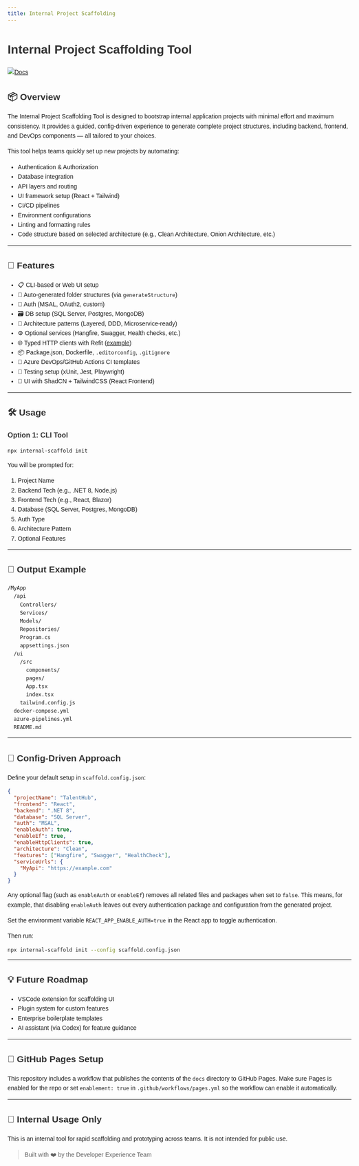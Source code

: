 ```yaml
---
title: Internal Project Scaffolding
---
```


<style>
  body { font-family: Arial, sans-serif; line-height: 1.6; max-width: 800px; margin: 2rem auto; }
  h1, h2, h3 { color: #333; }
</style>

# Internal Project Scaffolding Tool

[![Docs](https://img.shields.io/badge/docs-GitHub%20Pages-blue)](https://your-username.github.io/project-scaffolding/)

## 📦 Overview

The Internal Project Scaffolding Tool is designed to bootstrap internal application projects with minimal effort and maximum consistency. It provides a guided, config-driven experience to generate complete project structures, including backend, frontend, and DevOps components — all tailored to your choices.

This tool helps teams quickly set up new projects by automating:
- Authentication & Authorization
- Database integration
- API layers and routing
- UI framework setup (React + Tailwind)
- CI/CD pipelines
- Environment configurations
- Linting and formatting rules
- Code structure based on selected architecture (e.g., Clean Architecture, Onion Architecture, etc.)

---

## 🧠 Features

- 📋 CLI-based or Web UI setup
- 📁 Auto-generated folder structures (via `generateStructure`)
- 🔐 Auth (MSAL, OAuth2, custom)
- 🗃️ DB setup (SQL Server, Postgres, MongoDB)
- 🧱 Architecture patterns (Layered, DDD, Microservice-ready)
- ⚙️ Optional services (Hangfire, Swagger, Health checks, etc.)
- 🌐 Typed HTTP clients with Refit ([example](./refit-http-clients.md))
- 📦 Package.json, Dockerfile, `.editorconfig`, `.gitignore`
- 🚀 Azure DevOps/GitHub Actions CI templates
- 🧪 Testing setup (xUnit, Jest, Playwright)
- 🎨 UI with ShadCN + TailwindCSS (React Frontend)

---

## 🛠️ Usage

### Option 1: CLI Tool

```bash
npx internal-scaffold init
```

You will be prompted for:
1. Project Name
2. Backend Tech (e.g., .NET 8, Node.js)
3. Frontend Tech (e.g., React, Blazor)
4. Database (SQL Server, Postgres, MongoDB)
5. Auth Type
6. Architecture Pattern
7. Optional Features

---

## 🧾 Output Example

```
/MyApp
  /api
    Controllers/
    Services/
    Models/
    Repositories/
    Program.cs
    appsettings.json
  /ui
    /src
      components/
      pages/
      App.tsx
      index.tsx
    tailwind.config.js
  docker-compose.yml
  azure-pipelines.yml
  README.md
```

---

## 📐 Config-Driven Approach

Define your default setup in `scaffold.config.json`:

```json
{
  "projectName": "TalentHub",
  "frontend": "React",
  "backend": ".NET 8",
  "database": "SQL Server",
  "auth": "MSAL",
  "enableAuth": true,
  "enableEf": true,
  "enableHttpClients": true,
  "architecture": "Clean",
  "features": ["Hangfire", "Swagger", "HealthCheck"],
  "serviceUrls": {
    "MyApi": "https://example.com"
  }
}
```
Any optional flag (such as `enableAuth` or `enableEf`) removes all related files and packages when set to `false`. This means, for example, that disabling `enableAuth` leaves out every authentication package and configuration from the generated project.


Set the environment variable `REACT_APP_ENABLE_AUTH=true` in the React app to toggle authentication.

Then run:
```bash
npx internal-scaffold init --config scaffold.config.json
```

---

## 💡 Future Roadmap

- VSCode extension for scaffolding UI
- Plugin system for custom features
- Enterprise boilerplate templates
- AI assistant (via Codex) for feature guidance

---

## 📄 GitHub Pages Setup

This repository includes a workflow that publishes the contents of the `docs` directory to GitHub Pages. Make sure Pages is enabled for the repo or set `enablement: true` in `.github/workflows/pages.yml` so the workflow can enable it automatically.

---

## 🔐 Internal Usage Only

This is an internal tool for rapid scaffolding and prototyping across teams. It is not intended for public use.

> Built with ❤️ by the Developer Experience Team
